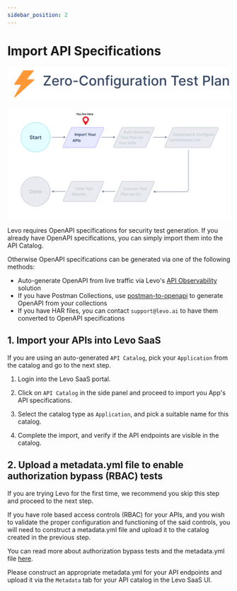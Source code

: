 ```yaml
---
sidebar_position: 2
---
```



# Import API Specifications
![](../../../../assets/zero-conf-test-plan.svg)

![](../../../../assets/zero-conf-flow-1.svg)

Levo requires OpenAPI specifications for security test generation. If you already have OpenAPI specifications, you can simply import them into the API Catalog.

Otherwise OpenAPI specifications can be generated via one of the following methods:
- Auto-generate OpenAPI from live traffic via Levo's [API Observability](../../../../api-observability/api-observability.md) solution
- If you have Postman Collections, use [postman-to-openapi](https://github.com/levoai/postman-to-openapi) to generate OpenAPI from your collections
- If you have HAR files, you can contact `support@levo.ai` to have them converted to OpenAPI specifications

## 1. Import your APIs into Levo SaaS

If you are using an auto-generated `API Catalog`, pick your `Application` from the catalog and go to the next step.

1. Login into the Levo SaaS portal.

2. Click on `API Catalog` in the side panel and proceed to import you App's API specifications.

3. Select the catalog type as `Application`, and pick a suitable name for this catalog.

4. Complete the import, and verify if the API endpoints are visible in the catalog.

## 2. Upload a metadata.yml file to enable authorization bypass (RBAC) tests
If you are trying Levo for the first time, we recommend you skip this step and proceed to the next step.

If you have role based access controls (RBAC) for your APIs, and you wish to validate the proper configuration and functioning of the said controls, you will need to construct a metadata.yml file and upload it to the catalog created in the previous step.

You can read more about authorization bypass tests and the metadata.yml file [here](../../../concepts/api-catalog/metadata-yml.md).

Please construct an appropriate metadata.yml for your API endpoints and upload it via the `Metadata` tab for your API catalog in the Levo SaaS UI.

